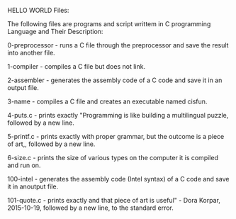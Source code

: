 HELLO WORLD
Files:

The following files are programs and script writtem in C programming Language and Their Description:

0-preprocessor - runs a C file through the preprocessor and save the result into another file.

1-compiler - compiles a C file but does not link.

2-assembler - generates the assembly code of a C code and save it in an output file.

3-name - compiles a C file and creates an executable named cisfun.

4-puts.c - prints exactly "Programming is like building a multilingual puzzle, followed by a new line.

5-printf.c - prints exactly with proper grammar, but the outcome is a piece of art,, followed by a new line.

6-size.c - prints the size of various types on the computer it is compiled and run on.

100-intel - generates the assembly code (Intel syntax) of a C code and save it in anoutput file.

101-quote.c - prints exactly and that piece of art is useful" - Dora Korpar, 2015-10-19, followed by a new line, to the standard error.

